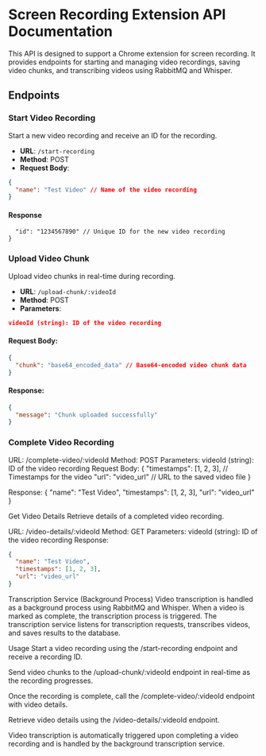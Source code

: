 # Screen Recording Extension API Documentation

This API is designed to support a Chrome extension for screen recording. It provides endpoints for starting and managing video recordings, saving video chunks, and transcribing videos using RabbitMQ and Whisper.

## Endpoints

### Start Video Recording

Start a new video recording and receive an ID for the recording.

- **URL**: `/start-recording`
- **Method**: POST
- **Request Body**:

```json
{
  "name": "Test Video" // Name of the video recording
}
```

#### Response
```json{
  "id": "1234567890" // Unique ID for the new video recording
}
```
### Upload Video Chunk
Upload video chunks in real-time during recording.

- **URL**: `/upload-chunk/:videoId`
- **Method**: POST
- **Parameters**:
```json 
videoId (string): ID of the video recording
```
#### Request Body:
```json
{
  "chunk": "base64_encoded_data" // Base64-encoded video chunk data
}
```
#### Response: 
```json
{
  "message": "Chunk uploaded successfully"
}
```
### Complete Video Recording

URL: /complete-video/:videoId
Method: POST
Parameters:
videoId (string): ID of the video recording
Request Body:
{
  "timestamps": [1, 2, 3], // Timestamps for the video
  "url": "video_url" // URL to the saved video file
}

Response:
{
  "name": "Test Video",
  "timestamps": [1, 2, 3],
  "url": "video_url"
}

Get Video Details
Retrieve details of a completed video recording.

URL: /video-details/:videoId
Method: GET
Parameters:
videoId (string): ID of the video recording
Response:
```json
{
  "name": "Test Video",
  "timestamps": [1, 2, 3],
  "url": "video_url"
}
```

Transcription Service (Background Process)
Video transcription is handled as a background process using RabbitMQ and Whisper. When a video is marked as complete, the transcription process is triggered. The transcription service listens for transcription requests, transcribes videos, and saves results to the database.

Usage
Start a video recording using the /start-recording endpoint and receive a recording ID.

Send video chunks to the /upload-chunk/:videoId endpoint in real-time as the recording progresses.

Once the recording is complete, call the /complete-video/:videoId endpoint with video details.

Retrieve video details using the /video-details/:videoId endpoint.

Video transcription is automatically triggered upon completing a video recording and is handled by the background transcription service.


